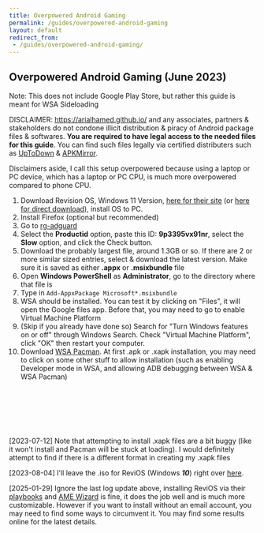 ```yaml
---
title: Overpowered Android Gaming
permalink: /guides/overpowered-android-gaming
layout: default
redirect_from:
 - /guides/overpowered-android-gaming/
---
```


## Overpowered Android Gaming (June 2023)

Note: This does not include Google Play Store, but rather this guide is meant for WSA Sideloading

DISCLAIMER: <a href="https://arialhamed.github.io/">https://arialhamed.github.io/</a> and any associates, partners & stakeholders do not condone illicit distribution & piracy of Android package files & softwares. **You are required to have legal access to the needed files for this guide**. You can find such files legally via certified distributers such as <a href="https://en.uptodown.com/android">UpToDown</a> & <a href="https://www.apkmirror.com/">APKMirror</a>.

Disclaimers aside, I call this setup overpowered because using a laptop or PC device, which has a laptop or PC CPU, is much more overpowered compared to phone CPU.

1. Download Revision OS, Windows 11 Version, <a href="https://revi.cc/revios/download">here for their site</a> (or <a href="https://pixeldrain.com/u/EtQ5TmBH">here for direct download</a>), install OS to PC.
1. Install Firefox (optional but recommended)
1. Go to <a href="https://store.rg-adguard.net/">rg-adguard</a>
1. Select the **Productid** option, paste this ID: **9p3395vx91nr**, select the **Slow** option, and click the Check button.
1. Download the probably largest file, around 1.3GB or so. If there are 2 or more similar sized entries, select & download the latest version. Make sure it is saved as either **.appx** or **.msixbundle** file
1. Open **Windows PowerShell** as **Administrator**, go to the directory where that file is
1. Type in `Add-AppxPackage Microsoft*.msixbundle`
1. WSA should be installed. You can test it by clicking on "Files", it will open the Google files app. Before that, you may need to go to enable Virtual Machine Platform
1. (Skip if you already have done so) Search for "Turn Windows features on or off" through Windows Search. Check "Virtual Machine Platform", click "OK" then restart your computer.
1. Download <a href="https://github.com/alesimula/wsa_pacman">WSA Pacman</a>. At first .apk or .xapk installation, you may need to click on some other stuff to allow installation (such as enabling Developer mode in WSA, and allowing ADB debugging between WSA & WSA Pacman)

<br><br><br><br><br>

[2023-07-12] Note that attempting to install .xapk files are a bit buggy (like it won't install and Pacman will be stuck at loading). I would definitely attempt to find if there is a different format in creating my .xapk files 

[2023-08-04] I'll leave the .iso for ReviOS (Windows **_10_**) right over [here](https://pixeldrain.com/u/nuwAvC3M).

[2025-01-29] Ignore the last log update above, installing ReviOS via their <a href="https://revi.cc/docs/playbook/general">playbooks</a> and <a href="https://ameliorated.io/">AME Wizard</a> is fine, it does the job well and is much more customizable. However if you want to install without an email account, you may need to find some ways to circumvent it. You may find some results online for the latest details.
